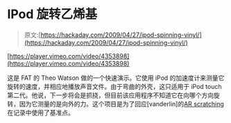 # IPod 旋转乙烯基

> 原文:[https://hackaday.com/2009/04/27/ipod-spinning-vinyl/](https://hackaday.com/2009/04/27/ipod-spinning-vinyl/)

[https://player.vimeo.com/video/4353898](https://player.vimeo.com/video/4353898)

这是 FAT 的 Theo Watson 做的一个快速演示。它使用 iPod 的加速度计来测量它旋转的速度，并相应地播放声音文件。由于弯曲的外壳，这只适用于 iPod touch 第二代。他说，下一步将会是抓挠，但目前该应用程序不知道它在向哪个方向旋转，因为它测量的是向外的力。这个项目是为了回应[vanderlin]的[AR scratching](http://vimeo.com/4312616 "AR scratching on Vimeo")在记录中使用了基准点。